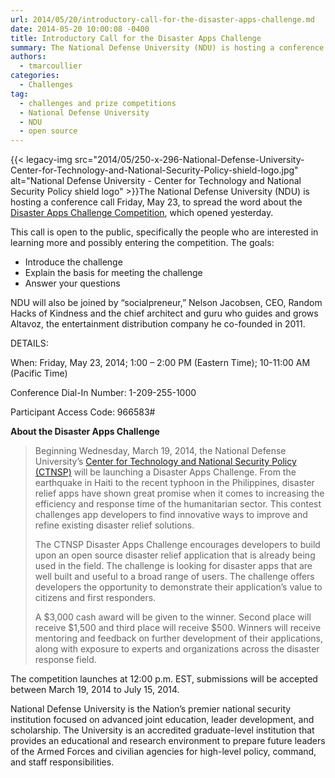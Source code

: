 ```yaml
---
url: 2014/05/20/introductory-call-for-the-disaster-apps-challenge.md
date: 2014-05-20 10:00:08 -0400
title: Introductory Call for the Disaster Apps Challenge
summary: The National Defense University (NDU) is hosting a conference call Friday, May 23, to spread the word about the Disaster Apps Challenge Competition, which opened yesterday. This call is open to the public, specifically the people who are interested
authors:
  - tmarcoullier
categories:
  - Challenges
tag:
  - challenges and prize competitions
  - National Defense University
  - NDU
  - open source
---
```


{{< legacy-img src="2014/05/250-x-296-National-Defense-University-Center-for-Technology-and-National-Security-Policy-shield-logo.jpg" alt="National Defense University - Center for Technology and National Security Policy shield logo" >}}The National Defense University (NDU) is hosting a conference call Friday, May 23, to spread the word about the <a title="disaster apps challenge competition" href="http://disasterapps.challengepost.com/" target="_blank">Disaster Apps Challenge Competition</a>, which opened yesterday.

This call is open to the public, specifically the people who are interested in learning more and possibly entering the competition. The goals:

  * Introduce the challenge
  * Explain the basis for meeting the challenge
  * Answer your questions

NDU will also be joined by &#8220;socialpreneur,&#8221; Nelson Jacobsen, CEO, Random Hacks of Kindness and the chief architect and guru who guides and grows Altavoz, the entertainment distribution company he co-founded in 2011.

DETAILS:
  
When: Friday, May 23, 2014; 1:00 &#8211; 2:00 PM (Eastern Time); 10-11:00 AM (Pacific Time)
  
Conference Dial-In Number: 1-209-255-1000
  
Participant Access Code: 966583#

**About the Disaster Apps Challenge**

> Beginning Wednesday, March 19, 2014, the National Defense University’s <a title="star tides link " href="http://www.star-tides.net/" target="_blank">Center for Technology and National Security Policy (CTNSP)</a> will be launching a Disaster Apps Challenge. From the earthquake in Haiti to the recent typhoon in the Philippines, disaster relief apps have shown great promise when it comes to increasing the efficiency and response time of the humanitarian sector. This contest challenges app developers to find innovative ways to improve and refine existing disaster relief solutions.
> 
> The CTNSP Disaster Apps Challenge encourages developers to build upon an open source disaster relief application that is already being used in the field. The challenge is looking for disaster apps that are well built and useful to a broad range of users. The challenge offers developers the opportunity to demonstrate their application’s value to citizens and first responders.
> 
> A $3,000 cash award will be given to the winner. Second place will receive $1,500 and third place will receive $500. Winners will receive mentoring and feedback on further development of their applications, along with exposure to experts and organizations across the disaster response field.

The competition launches at 12:00 p.m. EST, submissions will be accepted between March 19, 2014 to July 15, 2014.

National Defense University is the Nation’s premier national security institution focused on advanced joint education, leader development, and scholarship. The University is an accredited graduate-level institution that provides an educational and research environment to prepare future leaders of the Armed Forces and civilian agencies for high-level policy, command, and staff responsibilities.